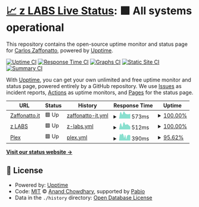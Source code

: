 # [📈 z LABS Live Status](https://carloszaffonatto.github.io/upptime): <!--live status--> **🟩 All systems operational**

This repository contains the open-source uptime monitor and status page for [Carlos Zaffonatto](https://www.linkedin.com/in/carloszaffonatto/), powered by [Upptime](https://github.com/upptime/upptime).

[![Uptime CI](https://github.com/carloszaffonatto/upptime/workflows/Uptime%20CI/badge.svg)](https://github.com/carloszaffonatto/upptime/actions?query=workflow%3A%22Uptime+CI%22)
[![Response Time CI](https://github.com/carloszaffonatto/upptime/workflows/Response%20Time%20CI/badge.svg)](https://github.com/carloszaffonatto/upptime/actions?query=workflow%3A%22Response+Time+CI%22)
[![Graphs CI](https://github.com/carloszaffonatto/upptime/workflows/Graphs%20CI/badge.svg)](https://github.com/carloszaffonatto/upptime/actions?query=workflow%3A%22Graphs+CI%22)
[![Static Site CI](https://github.com/carloszaffonatto/upptime/workflows/Static%20Site%20CI/badge.svg)](https://github.com/carloszaffonatto/upptime/actions?query=workflow%3A%22Static+Site+CI%22)
[![Summary CI](https://github.com/carloszaffonatto/upptime/workflows/Summary%20CI/badge.svg)](https://github.com/carloszaffonatto/upptime/actions?query=workflow%3A%22Summary+CI%22)

With [Upptime](https://upptime.js.org), you can get your own unlimited and free uptime monitor and status page, powered entirely by a GitHub repository. We use [Issues](https://github.com/carloszaffonatto/upptime/issues) as incident reports, [Actions](https://github.com/carloszaffonatto/upptime/actions) as uptime monitors, and [Pages](https://carloszaffonatto.github.io/upptime) for the status page.

<!--start: status pages-->
<!-- This summary is generated by Upptime (https://github.com/upptime/upptime) -->
<!-- Do not edit this manually, your changes will be overwritten -->
<!-- prettier-ignore -->
| URL | Status | History | Response Time | Uptime |
| --- | ------ | ------- | ------------- | ------ |
| <img alt="" src="https://icons.duckduckgo.com/ip3/www.zaffonatto.it.ico" height="13"> [Zaffonatto.it](https://www.zaffonatto.it) | 🟩 Up | [zaffonatto-it.yml](https://github.com/carloszaffonatto/upptime/commits/HEAD/history/zaffonatto-it.yml) | <details><summary><img alt="Response time graph" src="./graphs/zaffonatto-it/response-time-week.png" height="20"> 573ms</summary><br><a href="https://carloszaffonatto.github.io/upptime/history/zaffonatto-it"><img alt="Response time 787" src="https://img.shields.io/endpoint?url=https%3A%2F%2Fraw.githubusercontent.com%2Fcarloszaffonatto%2Fupptime%2FHEAD%2Fapi%2Fzaffonatto-it%2Fresponse-time.json"></a><br><a href="https://carloszaffonatto.github.io/upptime/history/zaffonatto-it"><img alt="24-hour response time 505" src="https://img.shields.io/endpoint?url=https%3A%2F%2Fraw.githubusercontent.com%2Fcarloszaffonatto%2Fupptime%2FHEAD%2Fapi%2Fzaffonatto-it%2Fresponse-time-day.json"></a><br><a href="https://carloszaffonatto.github.io/upptime/history/zaffonatto-it"><img alt="7-day response time 573" src="https://img.shields.io/endpoint?url=https%3A%2F%2Fraw.githubusercontent.com%2Fcarloszaffonatto%2Fupptime%2FHEAD%2Fapi%2Fzaffonatto-it%2Fresponse-time-week.json"></a><br><a href="https://carloszaffonatto.github.io/upptime/history/zaffonatto-it"><img alt="30-day response time 603" src="https://img.shields.io/endpoint?url=https%3A%2F%2Fraw.githubusercontent.com%2Fcarloszaffonatto%2Fupptime%2FHEAD%2Fapi%2Fzaffonatto-it%2Fresponse-time-month.json"></a><br><a href="https://carloszaffonatto.github.io/upptime/history/zaffonatto-it"><img alt="1-year response time 787" src="https://img.shields.io/endpoint?url=https%3A%2F%2Fraw.githubusercontent.com%2Fcarloszaffonatto%2Fupptime%2FHEAD%2Fapi%2Fzaffonatto-it%2Fresponse-time-year.json"></a></details> | <details><summary><a href="https://carloszaffonatto.github.io/upptime/history/zaffonatto-it">100.00%</a></summary><a href="https://carloszaffonatto.github.io/upptime/history/zaffonatto-it"><img alt="All-time uptime 99.99%" src="https://img.shields.io/endpoint?url=https%3A%2F%2Fraw.githubusercontent.com%2Fcarloszaffonatto%2Fupptime%2FHEAD%2Fapi%2Fzaffonatto-it%2Fuptime.json"></a><br><a href="https://carloszaffonatto.github.io/upptime/history/zaffonatto-it"><img alt="24-hour uptime 100.00%" src="https://img.shields.io/endpoint?url=https%3A%2F%2Fraw.githubusercontent.com%2Fcarloszaffonatto%2Fupptime%2FHEAD%2Fapi%2Fzaffonatto-it%2Fuptime-day.json"></a><br><a href="https://carloszaffonatto.github.io/upptime/history/zaffonatto-it"><img alt="7-day uptime 100.00%" src="https://img.shields.io/endpoint?url=https%3A%2F%2Fraw.githubusercontent.com%2Fcarloszaffonatto%2Fupptime%2FHEAD%2Fapi%2Fzaffonatto-it%2Fuptime-week.json"></a><br><a href="https://carloszaffonatto.github.io/upptime/history/zaffonatto-it"><img alt="30-day uptime 100.00%" src="https://img.shields.io/endpoint?url=https%3A%2F%2Fraw.githubusercontent.com%2Fcarloszaffonatto%2Fupptime%2FHEAD%2Fapi%2Fzaffonatto-it%2Fuptime-month.json"></a><br><a href="https://carloszaffonatto.github.io/upptime/history/zaffonatto-it"><img alt="1-year uptime 99.99%" src="https://img.shields.io/endpoint?url=https%3A%2F%2Fraw.githubusercontent.com%2Fcarloszaffonatto%2Fupptime%2FHEAD%2Fapi%2Fzaffonatto-it%2Fuptime-year.json"></a></details>
| <img alt="" src="https://icons.duckduckgo.com/ip3/d.zaffonatto.it.ico" height="13"> [z LABS](https://d.zaffonatto.it) | 🟩 Up | [z-labs.yml](https://github.com/carloszaffonatto/upptime/commits/HEAD/history/z-labs.yml) | <details><summary><img alt="Response time graph" src="./graphs/z-labs/response-time-week.png" height="20"> 512ms</summary><br><a href="https://carloszaffonatto.github.io/upptime/history/z-labs"><img alt="Response time 590" src="https://img.shields.io/endpoint?url=https%3A%2F%2Fraw.githubusercontent.com%2Fcarloszaffonatto%2Fupptime%2FHEAD%2Fapi%2Fz-labs%2Fresponse-time.json"></a><br><a href="https://carloszaffonatto.github.io/upptime/history/z-labs"><img alt="24-hour response time 487" src="https://img.shields.io/endpoint?url=https%3A%2F%2Fraw.githubusercontent.com%2Fcarloszaffonatto%2Fupptime%2FHEAD%2Fapi%2Fz-labs%2Fresponse-time-day.json"></a><br><a href="https://carloszaffonatto.github.io/upptime/history/z-labs"><img alt="7-day response time 512" src="https://img.shields.io/endpoint?url=https%3A%2F%2Fraw.githubusercontent.com%2Fcarloszaffonatto%2Fupptime%2FHEAD%2Fapi%2Fz-labs%2Fresponse-time-week.json"></a><br><a href="https://carloszaffonatto.github.io/upptime/history/z-labs"><img alt="30-day response time 548" src="https://img.shields.io/endpoint?url=https%3A%2F%2Fraw.githubusercontent.com%2Fcarloszaffonatto%2Fupptime%2FHEAD%2Fapi%2Fz-labs%2Fresponse-time-month.json"></a><br><a href="https://carloszaffonatto.github.io/upptime/history/z-labs"><img alt="1-year response time 590" src="https://img.shields.io/endpoint?url=https%3A%2F%2Fraw.githubusercontent.com%2Fcarloszaffonatto%2Fupptime%2FHEAD%2Fapi%2Fz-labs%2Fresponse-time-year.json"></a></details> | <details><summary><a href="https://carloszaffonatto.github.io/upptime/history/z-labs">100.00%</a></summary><a href="https://carloszaffonatto.github.io/upptime/history/z-labs"><img alt="All-time uptime 100.00%" src="https://img.shields.io/endpoint?url=https%3A%2F%2Fraw.githubusercontent.com%2Fcarloszaffonatto%2Fupptime%2FHEAD%2Fapi%2Fz-labs%2Fuptime.json"></a><br><a href="https://carloszaffonatto.github.io/upptime/history/z-labs"><img alt="24-hour uptime 100.00%" src="https://img.shields.io/endpoint?url=https%3A%2F%2Fraw.githubusercontent.com%2Fcarloszaffonatto%2Fupptime%2FHEAD%2Fapi%2Fz-labs%2Fuptime-day.json"></a><br><a href="https://carloszaffonatto.github.io/upptime/history/z-labs"><img alt="7-day uptime 100.00%" src="https://img.shields.io/endpoint?url=https%3A%2F%2Fraw.githubusercontent.com%2Fcarloszaffonatto%2Fupptime%2FHEAD%2Fapi%2Fz-labs%2Fuptime-week.json"></a><br><a href="https://carloszaffonatto.github.io/upptime/history/z-labs"><img alt="30-day uptime 100.00%" src="https://img.shields.io/endpoint?url=https%3A%2F%2Fraw.githubusercontent.com%2Fcarloszaffonatto%2Fupptime%2FHEAD%2Fapi%2Fz-labs%2Fuptime-month.json"></a><br><a href="https://carloszaffonatto.github.io/upptime/history/z-labs"><img alt="1-year uptime 100.00%" src="https://img.shields.io/endpoint?url=https%3A%2F%2Fraw.githubusercontent.com%2Fcarloszaffonatto%2Fupptime%2FHEAD%2Fapi%2Fz-labs%2Fuptime-year.json"></a></details>
| <img alt="" src="https://icons.duckduckgo.com/ip3/u-x.zaffonatto.it.ico" height="13"> [Plex](https://u-x.zaffonatto.it/web/index.html#!/) | 🟩 Up | [plex.yml](https://github.com/carloszaffonatto/upptime/commits/HEAD/history/plex.yml) | <details><summary><img alt="Response time graph" src="./graphs/plex/response-time-week.png" height="20"> 390ms</summary><br><a href="https://carloszaffonatto.github.io/upptime/history/plex"><img alt="Response time 503" src="https://img.shields.io/endpoint?url=https%3A%2F%2Fraw.githubusercontent.com%2Fcarloszaffonatto%2Fupptime%2FHEAD%2Fapi%2Fplex%2Fresponse-time.json"></a><br><a href="https://carloszaffonatto.github.io/upptime/history/plex"><img alt="24-hour response time 410" src="https://img.shields.io/endpoint?url=https%3A%2F%2Fraw.githubusercontent.com%2Fcarloszaffonatto%2Fupptime%2FHEAD%2Fapi%2Fplex%2Fresponse-time-day.json"></a><br><a href="https://carloszaffonatto.github.io/upptime/history/plex"><img alt="7-day response time 390" src="https://img.shields.io/endpoint?url=https%3A%2F%2Fraw.githubusercontent.com%2Fcarloszaffonatto%2Fupptime%2FHEAD%2Fapi%2Fplex%2Fresponse-time-week.json"></a><br><a href="https://carloszaffonatto.github.io/upptime/history/plex"><img alt="30-day response time 481" src="https://img.shields.io/endpoint?url=https%3A%2F%2Fraw.githubusercontent.com%2Fcarloszaffonatto%2Fupptime%2FHEAD%2Fapi%2Fplex%2Fresponse-time-month.json"></a><br><a href="https://carloszaffonatto.github.io/upptime/history/plex"><img alt="1-year response time 503" src="https://img.shields.io/endpoint?url=https%3A%2F%2Fraw.githubusercontent.com%2Fcarloszaffonatto%2Fupptime%2FHEAD%2Fapi%2Fplex%2Fresponse-time-year.json"></a></details> | <details><summary><a href="https://carloszaffonatto.github.io/upptime/history/plex">95.62%</a></summary><a href="https://carloszaffonatto.github.io/upptime/history/plex"><img alt="All-time uptime 99.51%" src="https://img.shields.io/endpoint?url=https%3A%2F%2Fraw.githubusercontent.com%2Fcarloszaffonatto%2Fupptime%2FHEAD%2Fapi%2Fplex%2Fuptime.json"></a><br><a href="https://carloszaffonatto.github.io/upptime/history/plex"><img alt="24-hour uptime 100.00%" src="https://img.shields.io/endpoint?url=https%3A%2F%2Fraw.githubusercontent.com%2Fcarloszaffonatto%2Fupptime%2FHEAD%2Fapi%2Fplex%2Fuptime-day.json"></a><br><a href="https://carloszaffonatto.github.io/upptime/history/plex"><img alt="7-day uptime 95.62%" src="https://img.shields.io/endpoint?url=https%3A%2F%2Fraw.githubusercontent.com%2Fcarloszaffonatto%2Fupptime%2FHEAD%2Fapi%2Fplex%2Fuptime-week.json"></a><br><a href="https://carloszaffonatto.github.io/upptime/history/plex"><img alt="30-day uptime 98.09%" src="https://img.shields.io/endpoint?url=https%3A%2F%2Fraw.githubusercontent.com%2Fcarloszaffonatto%2Fupptime%2FHEAD%2Fapi%2Fplex%2Fuptime-month.json"></a><br><a href="https://carloszaffonatto.github.io/upptime/history/plex"><img alt="1-year uptime 99.51%" src="https://img.shields.io/endpoint?url=https%3A%2F%2Fraw.githubusercontent.com%2Fcarloszaffonatto%2Fupptime%2FHEAD%2Fapi%2Fplex%2Fuptime-year.json"></a></details>

<!--end: status pages-->

[**Visit our status website →**](https://carloszaffonatto.github.io/upptime)

## 📄 License

- Powered by: [Upptime](https://github.com/upptime/upptime)
- Code: [MIT](./LICENSE) © [Anand Chowdhary](https://anandchowdhary.com), supported by [Pabio](https://pabio.com)
- Data in the `./history` directory: [Open Database License](https://opendatacommons.org/licenses/odbl/1-0/)
